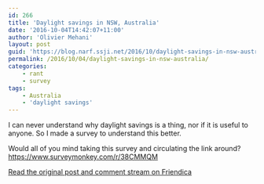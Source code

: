 ```yaml
---
id: 266
title: 'Daylight savings in NSW, Australia'
date: '2016-10-04T14:42:07+11:00'
author: 'Olivier Mehani'
layout: post
guid: 'https://blog.narf.ssji.net/2016/10/daylight-savings-in-nsw-australia/'
permalink: /2016/10/04/daylight-savings-in-nsw-australia/
categories:
    - rant
    - survey
tags:
    - Australia
    - 'daylight savings'
---
```


I can never understand why daylight savings is a thing, nor if it is useful to anyone. So I made a survey to understand this better.

Would all of you mind taking this survey and circulating the link around? <https://www.surveymonkey.com/r/38CMMQM>

[Read the original post and comment stream on Friendica](https://friendica.narf.ssji.net/display/66635c209857f324febb5c4021587304)